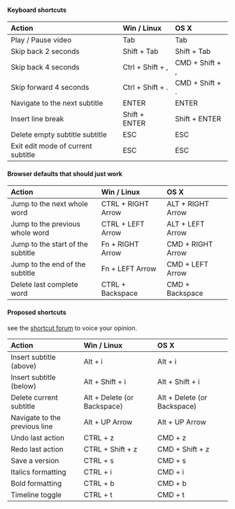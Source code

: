 #### Keyboard shortcuts
| Action        | Win / Linux   | OS X  |
|:---------------------------- |:--------------------------| :--------------------------| 
| Play / Pause video | Tab | Tab |
| Skip back 2 seconds | Shift + Tab | Shift + Tab |
| Skip back 4 seconds | Ctrl + Shift + , | CMD + Shift + , | 
| Skip forward 4 seconds | Ctrl + Shift + . | CMD + Shift + . |
| Navigate to the next subtitle | ENTER | ENTER | 
| Insert line break | Shift + ENTER | Shift + ENTER |
| Delete empty subtitle subtitle | ESC | ESC |
| Exit edit mode of current subtitle | ESC | ESC |


#### Browser defaults that should just work
| Action        | Win / Linux   | OS X  |
|:---------------------------- |:--------------------------| :--------------------------| 
| Jump to the next whole word | CTRL + RIGHT Arrow | ALT + RIGHT Arrow | 
| Jump to the previous whole word | CTRL + LEFT Arrow | ALT + LEFT Arrow |
| Jump to the start of the subtitle | Fn + RIGHT Arrow | CMD + RIGHT Arrow | 
| Jump to the end of the subtitle | Fn + LEFT Arrow | CMD + LEFT Arrow |
| Delete last complete word | CTRL + Backspace | CMD + Backspace |

#### Proposed shortcuts 
see the [shortcut forum](http://support.amara.org/categories/6573/forums/74605/topics/78937) to voice your opinion.

| Action        | Win / Linux   | OS X  |
|:---------------------------- |:--------------------------| :--------------------------| 
| Insert subtitle (above) | Alt + i | Alt + i | 
| Insert subtitle (below) | Alt + Shift + i | Alt + Shift + i |
| Delete current subtitle | Alt + Delete (or Backspace)| Alt + Delete (or Backspace) | 
| Navigate to the previous line | Alt + UP Arrow | Alt + UP Arrow |
| Undo last action | CTRL + z | CMD + z | #395 |
| Redo last action | CTRL + Shift + z | CMD + Shift + z | #395 |
| Save a version | CTRL + s | CMD + s | Saves a version without opening dialogs. 
| Italics formatting | CTRL + i | CMD + i | italicizes text highlighted in current sub line.|
| Bold formatting | CTRL + b | CMD + b | bolds text highlighted in current sub line.|
| Timeline toggle | CTRL + t | CMD + t | toggle editing / syncing mode, hides / shows timeline |